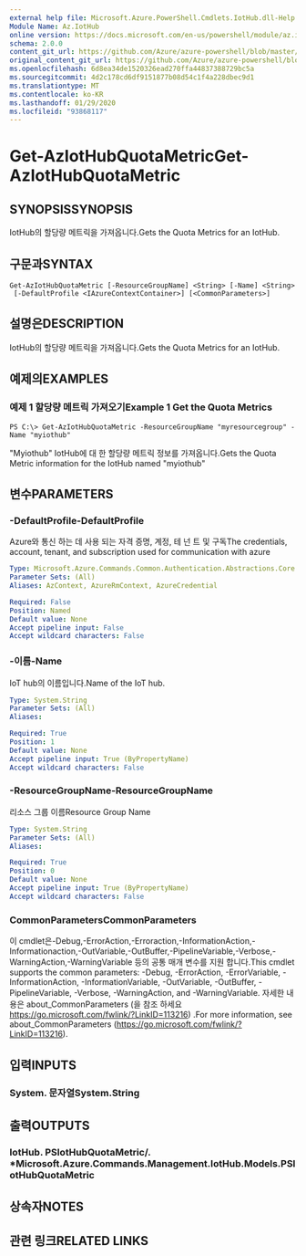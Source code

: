 ```yaml
---
external help file: Microsoft.Azure.PowerShell.Cmdlets.IotHub.dll-Help.xml
Module Name: Az.IotHub
online version: https://docs.microsoft.com/en-us/powershell/module/az.iothub/get-aziothubquotametric
schema: 2.0.0
content_git_url: https://github.com/Azure/azure-powershell/blob/master/src/IotHub/IotHub/help/Get-AzIotHubQuotaMetric.md
original_content_git_url: https://github.com/Azure/azure-powershell/blob/master/src/IotHub/IotHub/help/Get-AzIotHubQuotaMetric.md
ms.openlocfilehash: 6d8ea34de1520326ead270ffa44837388729bc5a
ms.sourcegitcommit: 4d2c178cd6df9151877b08d54c1f4a228dbec9d1
ms.translationtype: MT
ms.contentlocale: ko-KR
ms.lasthandoff: 01/29/2020
ms.locfileid: "93868117"
---
```

# <span data-ttu-id="c79f2-101">Get-AzIotHubQuotaMetric</span><span class="sxs-lookup"><span data-stu-id="c79f2-101">Get-AzIotHubQuotaMetric</span></span>

## <span data-ttu-id="c79f2-102">SYNOPSIS</span><span class="sxs-lookup"><span data-stu-id="c79f2-102">SYNOPSIS</span></span>
<span data-ttu-id="c79f2-103">IotHub의 할당량 메트릭을 가져옵니다.</span><span class="sxs-lookup"><span data-stu-id="c79f2-103">Gets the Quota Metrics for an IotHub.</span></span>

## <span data-ttu-id="c79f2-104">구문과</span><span class="sxs-lookup"><span data-stu-id="c79f2-104">SYNTAX</span></span>

```
Get-AzIotHubQuotaMetric [-ResourceGroupName] <String> [-Name] <String>
 [-DefaultProfile <IAzureContextContainer>] [<CommonParameters>]
```

## <span data-ttu-id="c79f2-105">설명은</span><span class="sxs-lookup"><span data-stu-id="c79f2-105">DESCRIPTION</span></span>
<span data-ttu-id="c79f2-106">IotHub의 할당량 메트릭을 가져옵니다.</span><span class="sxs-lookup"><span data-stu-id="c79f2-106">Gets the Quota Metrics for an IotHub.</span></span>

## <span data-ttu-id="c79f2-107">예제의</span><span class="sxs-lookup"><span data-stu-id="c79f2-107">EXAMPLES</span></span>

### <span data-ttu-id="c79f2-108">예제 1 할당량 메트릭 가져오기</span><span class="sxs-lookup"><span data-stu-id="c79f2-108">Example 1 Get the Quota Metrics</span></span>
```
PS C:\> Get-AzIotHubQuotaMetric -ResourceGroupName "myresourcegroup" -Name "myiothub"
```

<span data-ttu-id="c79f2-109">"Myiothub" IotHub에 대 한 할당량 메트릭 정보를 가져옵니다.</span><span class="sxs-lookup"><span data-stu-id="c79f2-109">Gets the Quota Metric information for the IotHub named "myiothub"</span></span>

## <span data-ttu-id="c79f2-110">변수</span><span class="sxs-lookup"><span data-stu-id="c79f2-110">PARAMETERS</span></span>

### <span data-ttu-id="c79f2-111">-DefaultProfile</span><span class="sxs-lookup"><span data-stu-id="c79f2-111">-DefaultProfile</span></span>
<span data-ttu-id="c79f2-112">Azure와 통신 하는 데 사용 되는 자격 증명, 계정, 테 넌 트 및 구독</span><span class="sxs-lookup"><span data-stu-id="c79f2-112">The credentials, account, tenant, and subscription used for communication with azure</span></span>

```yaml
Type: Microsoft.Azure.Commands.Common.Authentication.Abstractions.Core.IAzureContextContainer
Parameter Sets: (All)
Aliases: AzContext, AzureRmContext, AzureCredential

Required: False
Position: Named
Default value: None
Accept pipeline input: False
Accept wildcard characters: False
```

### <span data-ttu-id="c79f2-113">-이름</span><span class="sxs-lookup"><span data-stu-id="c79f2-113">-Name</span></span>
<span data-ttu-id="c79f2-114">IoT hub의 이름입니다.</span><span class="sxs-lookup"><span data-stu-id="c79f2-114">Name of the IoT hub.</span></span> 

```yaml
Type: System.String
Parameter Sets: (All)
Aliases:

Required: True
Position: 1
Default value: None
Accept pipeline input: True (ByPropertyName)
Accept wildcard characters: False
```

### <span data-ttu-id="c79f2-115">-ResourceGroupName</span><span class="sxs-lookup"><span data-stu-id="c79f2-115">-ResourceGroupName</span></span>
<span data-ttu-id="c79f2-116">리소스 그룹 이름</span><span class="sxs-lookup"><span data-stu-id="c79f2-116">Resource Group Name</span></span>

```yaml
Type: System.String
Parameter Sets: (All)
Aliases:

Required: True
Position: 0
Default value: None
Accept pipeline input: True (ByPropertyName)
Accept wildcard characters: False
```

### <span data-ttu-id="c79f2-117">CommonParameters</span><span class="sxs-lookup"><span data-stu-id="c79f2-117">CommonParameters</span></span>
<span data-ttu-id="c79f2-118">이 cmdlet은-Debug,-ErrorAction,-Erroraction,-InformationAction,-Informationaction,-OutVariable,-OutBuffer,-PipelineVariable,-Verbose,-WarningAction,-WarningVariable 등의 공통 매개 변수를 지원 합니다.</span><span class="sxs-lookup"><span data-stu-id="c79f2-118">This cmdlet supports the common parameters: -Debug, -ErrorAction, -ErrorVariable, -InformationAction, -InformationVariable, -OutVariable, -OutBuffer, -PipelineVariable, -Verbose, -WarningAction, and -WarningVariable.</span></span> <span data-ttu-id="c79f2-119">자세한 내용은 about_CommonParameters (을 참조 하세요 https://go.microsoft.com/fwlink/?LinkID=113216) .</span><span class="sxs-lookup"><span data-stu-id="c79f2-119">For more information, see about_CommonParameters (https://go.microsoft.com/fwlink/?LinkID=113216).</span></span>

## <span data-ttu-id="c79f2-120">입력</span><span class="sxs-lookup"><span data-stu-id="c79f2-120">INPUTS</span></span>

### <span data-ttu-id="c79f2-121">System. 문자열</span><span class="sxs-lookup"><span data-stu-id="c79f2-121">System.String</span></span>

## <span data-ttu-id="c79f2-122">출력</span><span class="sxs-lookup"><span data-stu-id="c79f2-122">OUTPUTS</span></span>

### <span data-ttu-id="c79f2-123">IotHub. PSIotHubQuotaMetric/. \*</span><span class="sxs-lookup"><span data-stu-id="c79f2-123">Microsoft.Azure.Commands.Management.IotHub.Models.PSIotHubQuotaMetric</span></span>

## <span data-ttu-id="c79f2-124">상속자</span><span class="sxs-lookup"><span data-stu-id="c79f2-124">NOTES</span></span>

## <span data-ttu-id="c79f2-125">관련 링크</span><span class="sxs-lookup"><span data-stu-id="c79f2-125">RELATED LINKS</span></span>
